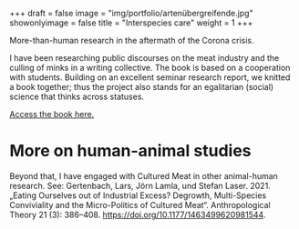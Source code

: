 +++
draft = false
image = "img/portfolio/artenübergreifende.jpg"
showonlyimage = false
title = "Interspecies care"
weight = 1
+++

More-than-human research in the aftermath of the Corona crisis.
<!--more-->

I have been researching public discourses on the meat industry and the culling of minks in a writing collective. The book is based on a cooperation with students. Building on an excellent seminar research report, we knitted a book together; thus the project also stands for an egalitarian (social) science that thinks across statuses.

[Access the book here.](https://www.transcript-verlag.de/978-3-8376-6341-9/artenuebergreifende-fuersorge/)

# More on human-animal studies
Beyond that, I have engaged with Cultured Meat in other animal-human research.
See: Gertenbach, Lars, Jörn Lamla, und Stefan Laser. 2021. „Eating Ourselves out of Industrial Excess? Degrowth, Multi-Species Conviviality and the Micro-Politics of Cultured Meat“. Anthropological Theory 21 (3): 386–408. https://doi.org/10.1177/1463499620981544.
